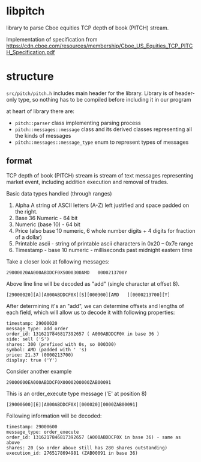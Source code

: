 # libpitch

library to parse Cboe equities TCP depth of book (PITCH) stream.

Implementation of specification from
https://cdn.cboe.com/resources/membership/Cboe_US_Equities_TCP_PITCH_Specification.pdf

# structure

```src/pitch/pitch.h``` includes main header for the library. Library is of header-only type,
so nothing has to be compiled before including it in our program

at heart of library there are:

* ```pitch::parser``` class implementing parsing process
* ```pitch::messages::message``` class and its derived classes representing all the kinds of messages
* ```pitch::messages::message_type``` enum to represent types of messages

## format

TCP depth of book (PITCH) stream is stream of text messages representing market event, including addition
execution and removal of trades.

Basic data types handled (through ranges) 
1. Alpha A string of ASCII letters (A-Z) left justified and space padded on the right.
2. Base 36 Numeric - 64 bit
3. Numeric (base 10) - 64 bit
4. Price (also base 10 numeric, 6 whole number digits + 4 digits for fraction of a dollar)
5. Printable ascii - string of printable ascii characters in 0x20 – 0x7e range
6. Timestamp - base 10 numeric - milliseconds past midnight eastern time

Take a closer look at following messages:

```29000020AA000ABDDCF0XS000300AMD   0000213700Y```

Above line line will be decoded as "add" (single character at offset 8).

```[29000020][A][A000ABDDCF0X][S][000300][AMD   ][0000213700][Y]```

After determining it's an "add", we can determine offsets and lengths of each
field, which will allow us to decode it with following properties:
```
timestamp: 29000020
message_type: add_order
order_id: 1316217846817392657 ( A000ABDDCF0X in base 36 )
side: sell ('S')
shares: 300 (prefixed with 0s, so 000300)
symbol: AMD (padded with ' 's)
price: 21.37 (0000213700)
display: true ('Y')
```

Consider another example

```29000600EA000ABDDCF0X0000200000ZAB00091```

This is an order_execute type message ('E' at position 8)

```[29000600][E][A000ABDDCF0X][000020][0000ZAB00091]```

Following information will be decoded:

```
timestamp: 29000600
message_type: order_execute
order_id: 1316217846817392657 (A000ABDDCF0X in base 36) - same as above
shares: 20 (so order above still has 280 shares outstanding)
execution_id: 2765178694981 (ZAB00091 in base 36)
```
